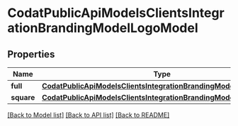 # CodatPublicApiModelsClientsIntegrationBrandingModelLogoModel

## Properties
Name | Type | Description | Notes
------------ | ------------- | ------------- | -------------
**full** | [**CodatPublicApiModelsClientsIntegrationBrandingModelFullModel**](CodatPublicApiModelsClientsIntegrationBrandingModelFullModel.md) |  | [optional] 
**square** | [**CodatPublicApiModelsClientsIntegrationBrandingModelSquareModel**](CodatPublicApiModelsClientsIntegrationBrandingModelSquareModel.md) |  | [optional] 

[[Back to Model list]](../README.md#documentation-for-models) [[Back to API list]](../README.md#documentation-for-api-endpoints) [[Back to README]](../README.md)

